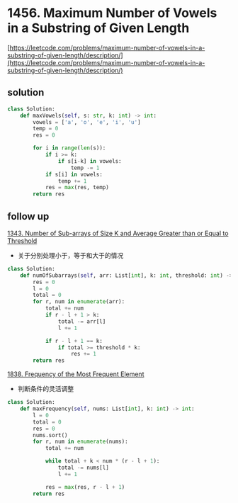 # 1456. Maximum Number of Vowels in a Substring of Given Length
[https://leetcode.com/problems/maximum-number-of-vowels-in-a-substring-of-given-length/description/](https://leetcode.com/problems/maximum-number-of-vowels-in-a-substring-of-given-length/description/)


## solution
```python
class Solution:
    def maxVowels(self, s: str, k: int) -> int:
        vowels = ['a', 'o', 'e', 'i', 'u']
        temp = 0
        res = 0

        for i in range(len(s)):
            if i >= k:
                if s[i-k] in vowels:
                    temp -= 1
            if s[i] in vowels:
                temp += 1
            res = max(res, temp)
        return res
```


## follow up

[1343. Number of Sub-arrays of Size K and Average Greater than or Equal to Threshold](https://leetcode.com/problems/number-of-sub-arrays-of-size-k-and-average-greater-than-or-equal-to-threshold/description/)
- 关于分别处理小于，等于和大于的情况
```python
class Solution:
    def numOfSubarrays(self, arr: List[int], k: int, threshold: int) -> int:
        res = 0
        l = 0
        total = 0
        for r, num in enumerate(arr):
            total += num
            if r - l + 1 > k:
                total -= arr[l]
                l += 1

            if r - l + 1 == k:
                if total >= threshold * k:
                    res += 1
        return res
```

[1838. Frequency of the Most Frequent Element](https://leetcode.com/problems/frequency-of-the-most-frequent-element/description/)
- 判断条件的灵活调整
```python
class Solution:
    def maxFrequency(self, nums: List[int], k: int) -> int:
        l = 0
        total = 0
        res = 0
        nums.sort()
        for r, num in enumerate(nums):
            total += num

            while total + k < num * (r - l + 1):
                total -= nums[l]
                l += 1

            res = max(res, r - l + 1)
        return res
```
